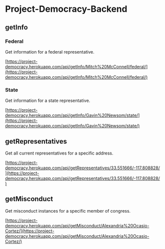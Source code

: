 # Project-Democracy-Backend

## getInfo

### Federal

Get information for a federal representative.

[https://project-democracy.herokuapp.com/api/getInfo/Mitch%20McConnell/federal/](https://project-democracy.herokuapp.com/api/getInfo/Mitch%20McConnell/federal/)

### State

Get information for a state representative.

[https://project-democracy.herokuapp.com/api/getInfo/Gavin%20Newsom/state/](https://project-democracy.herokuapp.com/api/getInfo/Gavin%20Newsom/state/)

## getRepresentatives

Get all current representatives for a specific address.

[https://project-democracy.herokuapp.com/api/getRepresentatives/33.551666/-117.808828/](https://project-democracy.herokuapp.com/api/getRepresentatives/33.551666/-117.808828/)


## getMisconduct

Get misconduct instances for a specific member of congress.

[https://project-democracy.herokuapp.com/api/getMisconduct/Alexandria%20Ocasio-Cortez/](https://project-democracy.herokuapp.com/api/getMisconduct/Alexandria%20Ocasio-Cortez/)
